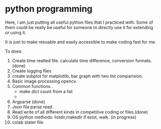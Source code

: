 # python programming

Here, I am just putting all useful python files that I practiced with. Some of them could be really be useful for someone to directly use it for extending or using it.

It is just to make resuable and easily accessible to make coding fast for me.

To does:
1. Create time realted file. calculate time difference, conversion formats.(done)
2. Create logging files
3. create subplot for matplotlib, bar graph with two list comparision.
4. Basic image processing opencv.
5. Common functions . 
    - make dict count from a list
    -  
6. Argparse (done)
7. Json file parse read .
8. Read write of all different kinds in competitive coding or files.(done)
9. OS python methods: listdir,makedir if exist, walk. (in progress)
10. colab stater file